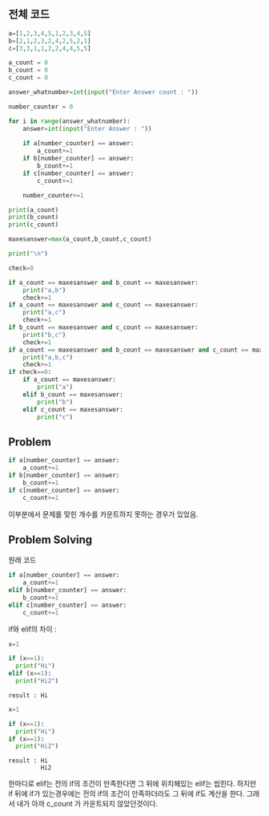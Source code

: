   
전체 코드
------
```python
a=[1,2,3,4,5,1,2,3,4,5]
b=[2,1,2,3,2,4,2,5,2,1]
c=[3,3,1,1,2,2,4,4,5,5]

a_count = 0
b_count = 0
c_count = 0

answer_whatnumber=int(input("Enter Answer count : "))

number_counter = 0

for i in range(answer_whatnumber):
    answer=int(input("Enter Answer : "))
    
    if a[number_counter] == answer:
        a_count+=1
    if b[number_counter] == answer:
        b_count+=1
    if c[number_counter] == answer:
        c_count+=1

    number_counter+=1

print(a_count)
print(b_count)
print(c_count)

maxesanswer=max(a_count,b_count,c_count)

print("\n")

check=0

if a_count == maxesanswer and b_count == maxesanswer:
    print("a,b")
    check+=1
if a_count == maxesanswer and c_count == maxesanswer:
    print("a,c")
    check+=1
if b_count == maxesanswer and c_count == maxesanswer:
    print("b,c")
    check+=1
if a_count == maxesanswer and b_count == maxesanswer and c_count == maxesanswer:
    print("a,b,c")
    check+=1
if check==0:
    if a_count == maxesanswer:
        print("a")
    elif b_count == maxesanswer:
        print("b")
    elif c_count == maxesanswer:
        print("c")
```

Problem
-------
  
```python
if a[number_counter] == answer:
    a_count+=1
if b[number_counter] == answer:
    b_count+=1
if c[number_counter] == answer:
    c_count+=1
```
  
이부분에서 문제를 맞힌 개수를 카운트하지 못하는 경우가 있었음.

Problem Solving
---------------

원래 코드
  
```python
if a[number_counter] == answer:
    a_count+=1
elif b[number_counter] == answer:
    b_count+=1
elif c[number_counter] == answer:
    c_count+=1
```

if와 elif의 차이 :

```python
x=1

if (x==1):
  print("Hi")
elif (x==1):
  print("Hi2")
```

```
result : Hi
```

```python
x=1

if (x==1):
  print("Hi")
if (x==1):
  print("Hi2")
```

```
result : Hi
         Hi2
```

한마디로 elif는 전의 if의 조건이 만족한다면 그 뒤에 위치해있는 elif는 씹힌다.
하지만 if 뒤에 if가 있는경우에는 전의 if의 조건이 만족하더라도 그 뒤에 if도 계산을 한다.
그래서 내가 아까 c_count 가 카운트되지 않았던것이다.

